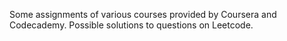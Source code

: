Some assignments of various courses provided by Coursera and Codecademy. Possible solutions to questions on Leetcode.